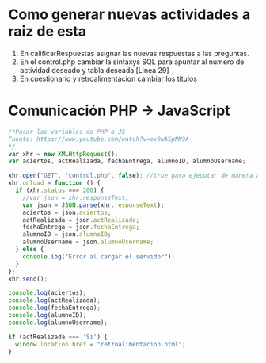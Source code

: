 # Como generar nuevas actividades a raiz de esta  
1. En calificarRespuestas asignar las nuevas respuestas a las preguntas.
2. En el control.php cambiar la sintaxys SQL para apuntar al numero de actividad deseado y tabla deseada [Linea 29]  
3. En cuestionario y retroalimentacion cambiar los titulos

# Comunicación PHP -> JavaScript
```javascript
/*Pasar las variables de PHP a JS
Fuente: https://www.youtube.com/watch?v=ev9wASpNN9A
*/
var xhr = new XMLHttpRequest();
var aciertos, actRealizada, fechaEntrega, alumnoID, alumnoUsername;

xhr.open("GET", "control.php", false); //true para ejecutar de manera asincrona y false para hacerlo de manera asincrona
xhr.onload = function () {
  if (xhr.status === 200) {
    //var json = xhr.responseText;
    var json = JSON.parse(xhr.responseText);
    aciertos = json.aciertos;
    actRealizada = json.actRealizada;
    fechaEntrega = json.fechaEntrega;
    alumnoID = json.alumnoID;
    alumnoUsername = json.alumnoUsername;
  } else {
    console.log("Error al cargar el servidor");
  }
};
xhr.send();

console.log(aciertos);
console.log(actRealizada);
console.log(fechaEntrega);
console.log(alumnoID);
console.log(alumnoUsername);

if (actRealizada === 'Si') {
  window.location.href = "retroalimentacion.html";
}
```
